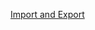 [Import and Export](https://www.golangprograms.com/golang-import-and-export-struct-packages-and-interfaces.html)
